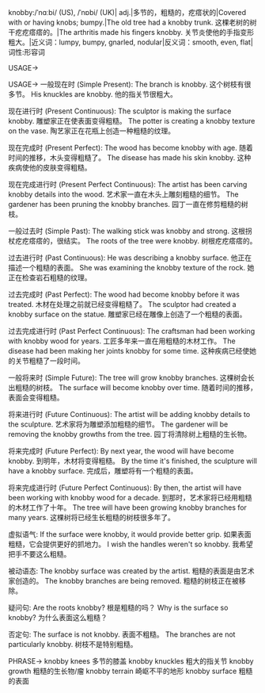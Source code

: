 knobby:/ˈnɑːbi/ (US), /ˈnɒbi/ (UK)| adj.|多节的，粗糙的，疙瘩状的|Covered with or having knobs; bumpy.|The old tree had a knobby trunk.  这棵老树的树干疙疙瘩瘩的。|The arthritis made his fingers knobby. 关节炎使他的手指变形粗大。|近义词：lumpy, bumpy, gnarled, nodular|反义词：smooth, even, flat|词性:形容词

USAGE->

USAGE->
一般现在时 (Simple Present):
The branch is knobby.  这个树枝有很多节。
His knuckles are knobby. 他的指关节很粗大。


现在进行时 (Present Continuous):
The sculptor is making the surface knobby. 雕塑家正在使表面变得粗糙。
The potter is creating a knobby texture on the vase. 陶艺家正在花瓶上创造一种粗糙的纹理。


现在完成时 (Present Perfect):
The wood has become knobby with age.  随着时间的推移，木头变得粗糙了。
The disease has made his skin knobby. 这种疾病使他的皮肤变得粗糙。


现在完成进行时 (Present Perfect Continuous):
The artist has been carving knobby details into the wood. 艺术家一直在木头上雕刻粗糙的细节。
The gardener has been pruning the knobby branches. 园丁一直在修剪粗糙的树枝。


一般过去时 (Simple Past):
The walking stick was knobby and strong. 这根拐杖疙疙瘩瘩的，很结实。
The roots of the tree were knobby.  树根疙疙瘩瘩的。


过去进行时 (Past Continuous):
He was describing a knobby surface. 他正在描述一个粗糙的表面。
She was examining the knobby texture of the rock. 她正在检查岩石粗糙的纹理。


过去完成时 (Past Perfect):
The wood had become knobby before it was treated. 木材在处理之前就已经变得粗糙了。
The sculptor had created a knobby surface on the statue. 雕塑家已经在雕像上创造了一个粗糙的表面。


过去完成进行时 (Past Perfect Continuous):
The craftsman had been working with knobby wood for years. 工匠多年来一直在用粗糙的木材工作。
The disease had been making her joints knobby for some time.  这种疾病已经使她的关节粗糙了一段时间。


一般将来时 (Simple Future):
The tree will grow knobby branches. 这棵树会长出粗糙的树枝。
The surface will become knobby over time.  随着时间的推移，表面会变得粗糙。


将来进行时 (Future Continuous):
The artist will be adding knobby details to the sculpture. 艺术家将为雕塑添加粗糙的细节。
The gardener will be removing the knobby growths from the tree. 园丁将清除树上粗糙的生长物。


将来完成时 (Future Perfect):
By next year, the wood will have become knobby. 到明年，木材将变得粗糙。
By the time it's finished, the sculpture will have a knobby surface.  完成后，雕塑将有一个粗糙的表面。


将来完成进行时 (Future Perfect Continuous):
By then, the artist will have been working with knobby wood for a decade. 到那时，艺术家将已经用粗糙的木材工作了十年。
The tree will have been growing knobby branches for many years. 这棵树将已经生长粗糙的树枝很多年了。


虚拟语气:
If the surface were knobby, it would provide better grip. 如果表面粗糙，它会提供更好的抓地力。
I wish the handles weren't so knobby. 我希望把手不要这么粗糙。


被动语态:
The knobby surface was created by the artist. 粗糙的表面是由艺术家创造的。
The knobby branches are being removed. 粗糙的树枝正在被移除。


疑问句:
Are the roots knobby?  根是粗糙的吗？
Why is the surface so knobby? 为什么表面这么粗糙？


否定句:
The surface is not knobby. 表面不粗糙。
The branches are not particularly knobby. 树枝不是特别粗糙。


PHRASE->
knobby knees 多节的膝盖
knobby knuckles 粗大的指关节
knobby growth 粗糙的生长物/瘤
knobby terrain 崎岖不平的地形
knobby surface 粗糙的表面
